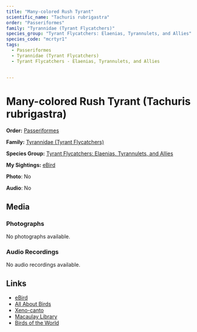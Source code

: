 ```yaml
---
title: "Many-colored Rush Tyrant"
scientific_name: "Tachuris rubrigastra"
order: "Passeriformes"
family: "Tyrannidae (Tyrant Flycatchers)"
species_group: "Tyrant Flycatchers: Elaenias, Tyrannulets, and Allies"
species_code: "mcrtyr1"
tags: 
  - Passeriformes
  - Tyrannidae (Tyrant Flycatchers)
  - Tyrant Flycatchers - Elaenias, Tyrannulets, and Allies
  
  
---
```


# Many-colored Rush Tyrant (Tachuris rubrigastra)

**Order:** [Passeriformes](/tags/passeriformes)

**Family:** [Tyrannidae (Tyrant Flycatchers)](/tags/tyrannidae-tyrant-flycatchers)

**Species Group:** [Tyrant Flycatchers: Elaenias, Tyrannulets, and Allies](/tags/tyrant-flycatchers-elaenias-tyrannulets-and-allies)

**My Sightings:** [eBird](https://ebird.org/lifelist?r=world&time=life&spp=mcrtyr1)

**Photo**: No 

**Audio**: No

## Media
### Photographs
No photographs available.

### Audio Recordings
No audio recordings available.

## Links
* [eBird](https://ebird.org/species/mcrtyr1) 
* [All About Birds](https://www.allaboutbirds.org/guide/mcrtyr1) 
* [Xeno-canto](https://www.xeno-canto.org/species/tachuris-rubrigastra) 
* [Macaulay Library](https://search.macaulaylibrary.org/catalog?taxonCode=mcrtyr1&sort=rating_rank_desc)
* [Birds of the World](https://birdsoftheworld.org/bow/species/mcrtyr1)
